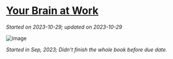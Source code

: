 # [Your Brain at Work](https://github.com/askming/Personal-reading/issues/26)

_Started on 2023-10-29; updated on 2023-10-29_

![image](https://github.com/askming/Personal-reading/assets/5671771/60a92b99-0ceb-455c-96ab-5db47ae8fca6)

_Started in Sep, 2023; Didn't finish the whole book before due date._